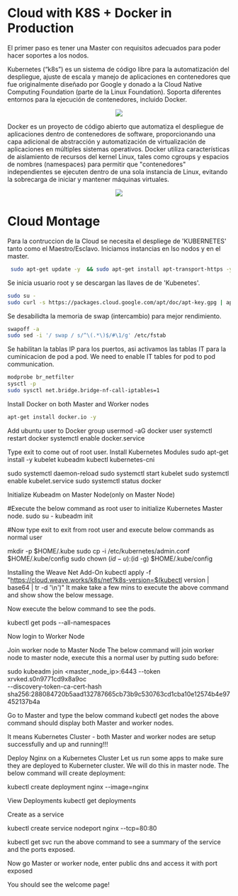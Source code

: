 # Cloud with K8S + Docker in Production

El primer paso es tener una Master con requisitos adecuados para poder hacer soportes a los nodos. 


Kubernetes (“k8s”) es un sistema de código libre para la automatización del despliegue, ajuste de escala y manejo de aplicaciones en contenedores que fue originalmente diseñado por Google y donado a la Cloud Native Computing Foundation (parte de la Linux Foundation). Soporta diferentes entornos para la ejecución de contenedores, incluido Docker.

<p align="center">
     <img src='https://user-images.githubusercontent.com/68827543/166177213-30ff57fa-41b8-4410-956a-396c79d22ceb.jpg'>
 </p>

Docker es un proyecto de código abierto que automatiza el despliegue de aplicaciones dentro de contenedores de software, proporcionando una capa adicional de abstracción y automatización de virtualización de aplicaciones en múltiples sistemas operativos. ​Docker utiliza características de aislamiento de recursos del kernel Linux, tales como cgroups y espacios de nombres (namespaces) para permitir que "contenedores" independientes se ejecuten dentro de una sola instancia de Linux, evitando la sobrecarga de iniciar y mantener máquinas virtuales.

<p align="center">
     <img src='https://user-images.githubusercontent.com/68827543/166177804-77d70d43-f375-4019-bc30-d978a29c36d6.jpg'>
 </p>

# Cloud Montage

Para la contruccion de la Cloud se necesita el despliege de 'KUBERNETES' tanto como el Maestro/Esclavo. Iniciamos instancias en lso nodos y en el master.
```bash
 sudo apt-get update -y  && sudo apt-get install apt-transport-https -y
```
Se inicia usuario root y se descargan las llaves de de 'Kubenetes'.
```bash
sudo su -
sudo curl -s https://packages.cloud.google.com/apt/doc/apt-key.gpg | apt-key add -
```

Se desabilidta la memoria de swap (intercambio) para mejor rendimiento.
```bash
swapoff -a
sudo sed -i '/ swap / s/^\(.*\)$/#\1/g' /etc/fstab
```

Se habilitan la tablas IP para los puertos, asi activamos las tablas IT para la cuminicacion de pod a pod.
We need to enable IT tables for pod to pod communication.
```bash
modprobe br_netfilter
sysctl -p
sudo sysctl net.bridge.bridge-nf-call-iptables=1
```

Install Docker on both Master and Worker nodes
```bash
apt-get install docker.io -y
```
Add ubuntu user to Docker group
usermod -aG docker user
systemctl restart docker
systemctl enable docker.service

Type exit to come out of root user.
Install Kubernetes Modules
sudo apt-get install -y kubelet kubeadm kubectl kubernetes-cni

sudo systemctl daemon-reload
sudo systemctl start kubelet
sudo systemctl enable kubelet.service
sudo systemctl status docker

Initialize Kubeadm on Master Node(only on Master Node)

#Execute the below command as root user to initialize Kubernetes Master node.
sudo su - 
kubeadm init

#Now type exit to exit from root user and execute below commands as normal user

mkdir -p $HOME/.kube
sudo cp -i /etc/kubernetes/admin.conf $HOME/.kube/config
sudo chown $(id -u):$(id -g) $HOME/.kube/config



Installing the Weave Net Add-On
kubectl apply -f "https://cloud.weave.works/k8s/net?k8s-version=$(kubectl version | base64 | tr -d '\n')"
It make take a few mins to execute the above command and show show the below message.


Now execute the below command to see the pods.

kubectl get pods  --all-namespaces



Now login to Worker Node

Join worker node to Master Node
The below command will join worker node to master node, execute this a normal user by putting sudo before:


 
sudo kubeadm join <master_node_ip>:6443 --token xrvked.s0n9771cd9x8a9oc \
    --discovery-token-ca-cert-hash sha256:288084720b5aad132787665cb73b9c530763cd1cba10e12574b4e97452137b4a



Go to Master and type the below command
kubectl get nodes
the above command should display both Master and worker nodes.



It means Kubernetes Cluster - both Master and worker nodes are setup successfully and up and running!!!

Deploy Nginx on a Kubernetes Cluster
Let us run some apps to make sure they are deployed to Kuberneter cluster. We will do this in master node. The below command will create deployment:

kubectl create deployment nginx --image=nginx


View Deployments
kubectl get deployments 

Create as a service 

 
kubectl create service nodeport nginx --tcp=80:80

kubectl get svc
run the above command to see a summary of the service and the ports exposed.


Now go Master or worker node, enter public dns and access it with port exposed

You should see the welcome page!

